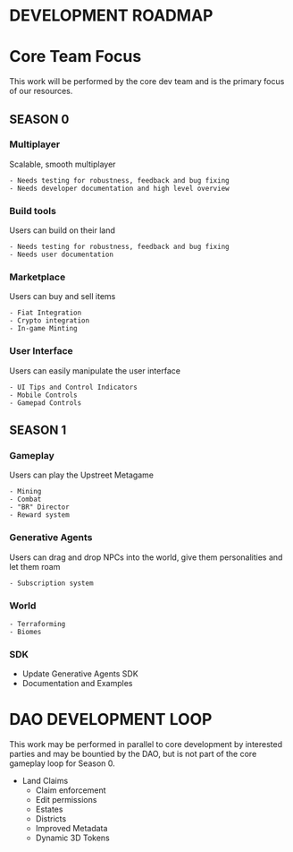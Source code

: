 # DEVELOPMENT ROADMAP

# Core Team Focus
This work will be performed by the core dev team and is the primary focus of our resources.

## SEASON 0

### Multiplayer

Scalable, smooth multiplayer

    - Needs testing for robustness, feedback and bug fixing
    - Needs developer documentation and high level overview
    
### Build tools

Users can build on their land

    - Needs testing for robustness, feedback and bug fixing
    - Needs user documentation
    
### Marketplace

Users can buy and sell items

    - Fiat Integration
    - Crypto integration
    - In-game Minting
    
### User Interface

Users can easily manipulate the user interface

    - UI Tips and Control Indicators
    - Mobile Controls
    - Gamepad Controls


## SEASON 1

### Gameplay

Users can play the Upstreet Metagame

    - Mining
    - Combat
    - "BR" Director
    - Reward system

### Generative Agents

Users can drag and drop NPCs into the world, give them personalities and let them roam

    - Subscription system

### World
    - Terraforming
    - Biomes

### SDK
- Update Generative Agents SDK
- Documentation and Examples

# DAO DEVELOPMENT LOOP

This work may be performed in parallel to core development by interested parties and may be bountied by the DAO, but is not part of the core gameplay loop for Season 0.

- Land Claims
    - Claim enforcement
    - Edit permissions
    - Estates
    - Districts
    - Improved Metadata
    - Dynamic 3D Tokens
